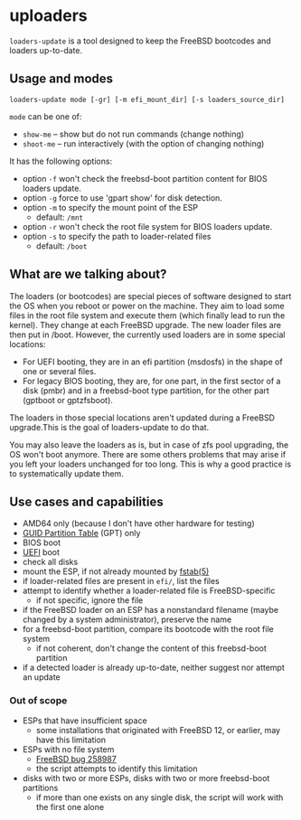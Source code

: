 # uploaders

`loaders-update` is a tool designed to keep the FreeBSD bootcodes and loaders up-to-date.

## Usage and modes

`loaders-update mode [-gr] [-m efi_mount_dir] [-s loaders_source_dir]`

`mode` can be one of:

* `show-me` – show but do not run commands (change nothing)
* `shoot-me` – run interactively (with the option of changing nothing)

It has the following options:

* option `-f` won't check the freebsd-boot partition content for BIOS loaders update.
* option `-g` force to use 'gpart show' for disk detection.
* option `-m` to specify the mount point of the ESP
  * default: `/mnt`
* option `-r` won't check the root file system for BIOS loaders update.
* option `-s` to specify the path to loader-related files
  * default: `/boot`

## What are we talking about?

The loaders (or bootcodes) are special pieces of software designed to start the OS when you reboot or power on the machine.
They aim to load some files in the root file system and execute them (which finally lead to run the kernel).
They change at each FreeBSD upgrade. The new loader files are then put in /boot. However, the currently used loaders are in some special locations:

- For UEFI booting, they are in an efi partition (msdosfs) in the shape of one or several files.
- For legacy BIOS booting, they are, for one part, in the first sector of a disk (pmbr) and in a freebsd-boot type partition, for the other part (gptboot or gptzfsboot).

The loaders in those special locations aren't updated during a FreeBSD upgrade.This is the goal of loaders-update to do that.

You may also leave the loaders as is, but in case of zfs pool upgrading, the OS won't boot anymore. There are some others problems that may arise if you left your loaders unchanged for too long. This is why a good practice is to systematically update them.

## Use cases and capabilities

- AMD64 only (because I don't have other hardware for testing)
- [GUID Partition Table](https://en.wikipedia.org/wiki/GUID_Partition_Table) (GPT) only
- BIOS boot
- [UEFI](https://en.wikipedia.org/wiki/Unified_Extensible_Firmware_Interface) boot
- check all disks
- mount the ESP, if not already mounted by [fstab(5)](https://man.freebsd.org/cgi/man.cgi?query=fstab&sektion=5&manpath=freebsd-release)
- if loader-related files are present in `efi/`, list the files
- attempt to identify whether a loader-related file is FreeBSD-specific
  - if not specific, ignore the file
- if the FreeBSD loader on an ESP has a nonstandard filename (maybe changed by a system administrator), preserve the name
- for a freebsd-boot partition, compare its bootcode with the root file system
  - if not coherent, don't change the content of this freebsd-boot partition 
- if a detected loader is already up-to-date, neither suggest nor attempt an update
  
### Out of scope

- ESPs that have insufficient space
  - some installations that originated with FreeBSD 12, or earlier, may have this limitation
- ESPs with no file system
  - [FreeBSD bug 258987](https://bugs.freebsd.org/bugzilla/show_bug.cgi?id=258987)
  - the script attempts to identify this limitation
- disks with two or more ESPs, disks with two or more freebsd-boot partitions
  - if more than one exists on any single disk, the script will work with the first one alone


